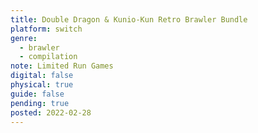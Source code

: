 ```yaml
---
title: Double Dragon & Kunio-Kun Retro Brawler Bundle
platform: switch
genre:
  - brawler
  - compilation
note: Limited Run Games
digital: false
physical: true
guide: false
pending: true
posted: 2022-02-28
---
```

